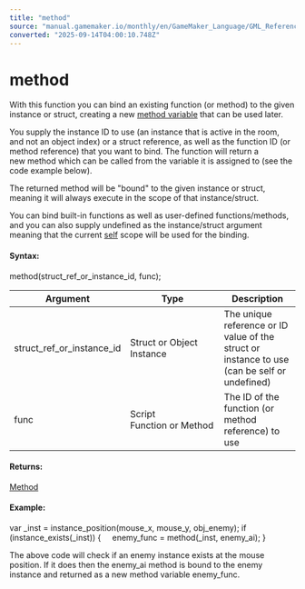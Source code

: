 ```yaml
---
title: "method"
source: "manual.gamemaker.io/monthly/en/GameMaker_Language/GML_Reference/Variable_Functions/method.htm"
converted: "2025-09-14T04:00:10.748Z"
---
```


# method

With this function you can bind an existing function (or method) to the given instance or struct, creating a new [method variable](../../GML_Overview/Method_Variables.md) that can be used later.

You supply the instance ID to use (an instance that is active in the room, and not an object index) or a struct reference, as well as the function ID (or method reference) that you want to bind. The function will return a new method which can be called from the variable it is assigned to (see the code example below).

The returned method will be "bound" to the given instance or struct, meaning it will always execute in the scope of that instance/struct.

You can bind built-in functions as well as user-defined functions/methods, and you can also supply undefined as the instance/struct argument meaning that the current [self](../../GML_Overview/Instance%20Keywords/self.md) scope will be used for the binding.

#### Syntax:

method(struct\_ref\_or\_instance\_id, func);

| Argument | Type | Description |
| --- | --- | --- |
| struct_ref_or_instance_id | Struct or Object Instance | The unique reference or ID value of the struct or instance to use (can be self or undefined) |
| func | Script Function or Method | The ID of the function (or method reference) to use |

#### Returns:

[Method](../../GML_Overview/Method_Variables.md)

#### Example:

var \_inst = instance\_position(mouse\_x, mouse\_y, obj\_enemy);
if (instance\_exists(\_inst))
{
    enemy\_func = method(\_inst, enemy\_ai);
}

The above code will check if an enemy instance exists at the mouse position. If it does then the enemy\_ai method is bound to the enemy instance and returned as a new method variable enemy\_func.